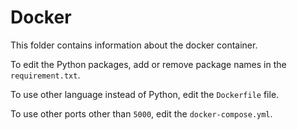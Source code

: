# Docker

This folder contains information about the docker container. 

To edit the Python packages, add or remove package names in the `requirement.txt`.

To use other language instead of Python, edit the `Dockerfile` file.

To use other ports other than `5000`, edit the `docker-compose.yml`.